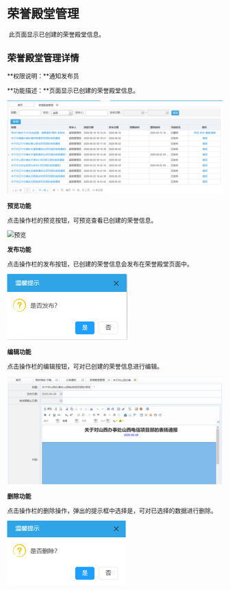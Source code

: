 # 荣誉殿堂管理

​      此页面显示已创建的荣誉殿堂信息。

## 荣誉殿堂管理详情

**权限说明：**通知发布员

**功能描述：**页面显示已创建的荣誉殿堂信息。

![荣誉殿堂](荣誉殿堂.png)

**预览功能**

点击操作栏的预览按钮，可预览查看已创建的荣誉信息。

![预览](E:\2020公司项目\OA\docs\通知\荣誉殿堂管理\荣誉殿堂管理\预览.png)

**发布功能**

点击操作栏的发布按钮，已创建的荣誉信息会发布在荣誉殿堂页面中。

![发布](发布.png)

**编辑功能**

点击操作栏的编辑按钮，可对已创建的荣誉信息进行编辑。

![编辑](编辑.png)

**删除功能**

点击操作栏的删除操作，弹出的提示框中选择是，可对已选择的数据进行删除。

![删除](删除.png)



